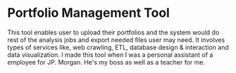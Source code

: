 # Portfolio Management Tool
This tool enables user to upload their portfolios and the system would do rest of the analysis jobs and export needed files user may need. It involves types of services like, web crawling, ETL, database design & interaction and data visualization. I made this tool when I was a personal assistant of a employee for JP. Morgan. He's my boss as well as a teacher for me. 
